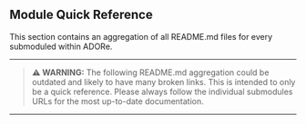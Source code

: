 ## Module Quick Reference 
This section contains an aggregation of all README.md files for every submoduled
within ADORe.

---
> **⚠️ WARNING:**
> The following README.md aggregation could be outdated and likely to have many
> broken links. This is intended to only be a quick reference. Please always 
> follow the individual submodules URLs for the most up-to-date documentation. 
---

